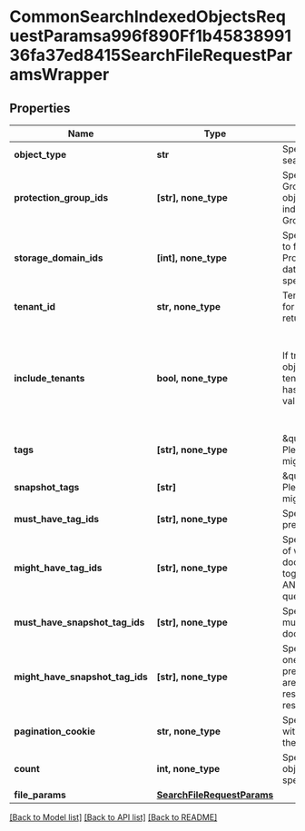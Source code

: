 # CommonSearchIndexedObjectsRequestParamsa996f890Ff1b4583899136fa37ed8415SearchFileRequestParamsWrapper


## Properties
Name | Type | Description | Notes
------------ | ------------- | ------------- | -------------
**object_type** | **str** | Specifies the object type to be searched for. | 
**protection_group_ids** | **[str], none_type** | Specifies a list of Protection Group ids to filter the indexed objects. If specified, the objects indexed by specified Protection Group ids will be returned. | [optional] 
**storage_domain_ids** | **[int], none_type** | Specifies the Storage Domain ids to filter indexed objects for which Protection Groups are writing data to Cohesity Views on the specified Storage Domains. | [optional] 
**tenant_id** | **str, none_type** | TenantId contains id of the tenant for which objects are to be returned. | [optional] 
**include_tenants** | **bool, none_type** | If true, the response will include objects which belongs to all tenants which the current user has permission to see. Default value is false. | [optional]  if omitted the server will use the default value of False
**tags** | **[str], none_type** | \&quot;This field is deprecated. Please use mightHaveTagIds.\&quot; | [optional] 
**snapshot_tags** | **[str]** | \&quot;This field is deprecated. Please use mightHaveSnapshotTagIds.\&quot; | [optional] 
**must_have_tag_ids** | **[str], none_type** | Specifies tags which must be all present in the document. | [optional] 
**might_have_tag_ids** | **[str], none_type** | Specifies list of tags, one or more of which might be present in the document. These are OR&#39;ed together and the resulting criteria AND&#39;ed with the rest of the query. | [optional] 
**must_have_snapshot_tag_ids** | **[str], none_type** | Specifies snapshot tags which must be all present in the document. | [optional] 
**might_have_snapshot_tag_ids** | **[str], none_type** | Specifies list of snapshot tags, one or more of which might be present in the document. These are OR&#39;ed together and the resulting criteria AND&#39;ed with the rest of the query. | [optional] 
**pagination_cookie** | **str, none_type** | Specifies the pagination cookie with which subsequent parts of the response can be fetched. | [optional] 
**count** | **int, none_type** | Specifies the number of indexed objects to be fetched for the specified pagination cookie. | [optional] 
**file_params** | [**SearchFileRequestParams**](SearchFileRequestParams.md) |  | [optional] 

[[Back to Model list]](../README.md#documentation-for-models) [[Back to API list]](../README.md#documentation-for-api-endpoints) [[Back to README]](../README.md)


